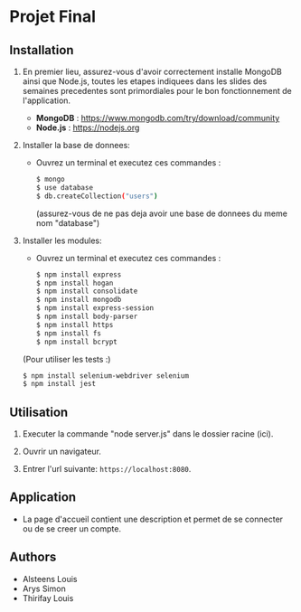 # Projet Final

## Installation
1. En premier lieu, assurez-vous d'avoir correctement installe MongoDB ainsi que Node.js, toutes les etapes indiquees dans les slides des semaines precedentes
sont primordiales pour le bon fonctionnement de l'application.

    - **MongoDB** : https://www.mongodb.com/try/download/community
    - **Node.js** : https://nodejs.org

2. Installer la base de donnees:
    - Ouvrez un terminal et executez ces commandes :
      ```sh
      $ mongo
      $ use database
      $ db.createCollection("users")
      ```
      (assurez-vous de ne pas deja avoir une base de donnees du meme nom "database")

3. Installer les modules:
    - Ouvrez un terminal et executez ces commandes :
      ```sh
      $ npm install express
      $ npm install hogan
      $ npm install consolidate
      $ npm install mongodb
      $ npm install express-session
      $ npm install body-parser
      $ npm install https
      $ npm install fs
      $ npm install bcrypt
      ```

    (Pour utiliser les tests :)
      ```sh
      $ npm install selenium-webdriver selenium
      $ npm install jest
      ```



## Utilisation
1. Executer la commande "node server.js" dans le dossier racine (ici).

2. Ouvrir un navigateur.

3. Entrer l'url suivante: `https://localhost:8080`.



## Application
* La page d'accueil contient une description et permet de se connecter ou de se creer un compte.



## Authors
+ Alsteens Louis
+ Arys Simon
+ Thirifay Louis
